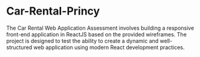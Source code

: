 # Car-Rental-Princy
The Car Rental Web Application Assessment involves building a responsive front-end application in ReactJS based on the provided wireframes. The project is designed to test the ability to create a dynamic and well-structured web application using modern React development practices.
